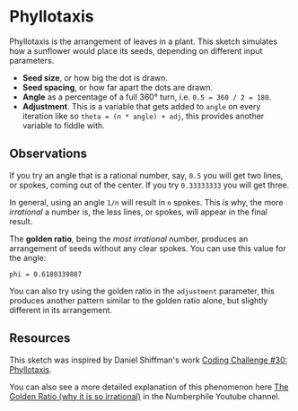 # Phyllotaxis

Phyllotaxis is the arrangement of leaves in a plant. This sketch simulates how a sunflower would place its seeds, depending on different input parameters.

- **Seed size**, or how big the dot is drawn.
- **Seed spacing**, or how far apart the dots are drawn.
- **Angle** as a percentage of a full 360&deg; turn, i.e. `0.5 = 360 / 2 = 180`.
- **Adjustment**. This is a variable that gets added to `angle` on every iteration like so `theta = (n * angle) + adj`, this provides another variable to fiddle with.

## Observations

If you try an angle that is a rational number, say, `0.5` you will get two lines, or spokes, coming out of the center. If you try `0.33333333` you will get three.

In general, using an angle `1/n` will result in `n` spokes. This is why, the more *irrational* a number is, the less lines, or spokes, will appear in the final result.

The **golden ratio**, being the *most irrational* number, produces an arrangement of seeds without any clear spokes. You can use this value for the angle:

    phi = 0.6180339887

You can also try using the golden ratio in the `adjustment` parameter, this produces another pattern similar to the golden ratio alone, but slightly different in its arrangement.

## Resources

This sketch was inspired by Daniel Shiffman's work [Coding Challenge #30: Phyllotaxis](https://www.youtube.com/watch?v=KWoJgHFYWxY).

You can also see a more detailed explanation of this phenomenon here [The Golden Ratio (why it is so irrational)](https://www.youtube.com/watch?v=sj8Sg8qnjOg) in the Numberphile Youtube channel.